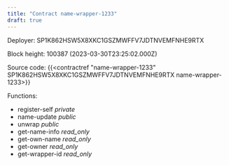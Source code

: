 ```yaml
---
title: "Contract name-wrapper-1233"
draft: true
---
```

Deployer: SP1K862HSW5X8XKC1GSZMWFFV7JDTNVEMFNHE9RTX


 



Block height: 100387 (2023-03-30T23:25:02.000Z)

Source code: {{<contractref "name-wrapper-1233" SP1K862HSW5X8XKC1GSZMWFFV7JDTNVEMFNHE9RTX name-wrapper-1233>}}

Functions:

* register-self _private_
* name-update _public_
* unwrap _public_
* get-name-info _read_only_
* get-own-name _read_only_
* get-owner _read_only_
* get-wrapper-id _read_only_
